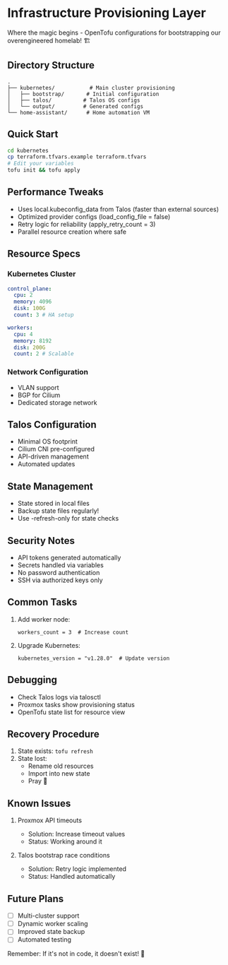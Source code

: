 # Infrastructure Provisioning Layer

Where the magic begins - OpenTofu configurations for bootstrapping our overengineered homelab! 🏗️

## Directory Structure

```
.
├── kubernetes/           # Main cluster provisioning
│   ├── bootstrap/       # Initial configuration
│   ├── talos/          # Talos OS configs
│   └── output/         # Generated configs
└── home-assistant/      # Home automation VM
```

## Quick Start

```bash
cd kubernetes
cp terraform.tfvars.example terraform.tfvars
# Edit your variables
tofu init && tofu apply
```

## Performance Tweaks

- Uses local.kubeconfig_data from Talos (faster than external sources)
- Optimized provider configs (load_config_file = false)
- Retry logic for reliability (apply_retry_count = 3)
- Parallel resource creation where safe

## Resource Specs

### Kubernetes Cluster

```yaml
control_plane:
  cpu: 2
  memory: 4096
  disk: 100G
  count: 3 # HA setup

workers:
  cpu: 4
  memory: 8192
  disk: 200G
  count: 2 # Scalable
```

### Network Configuration

- VLAN support
- BGP for Cilium
- Dedicated storage network

## Talos Configuration

- Minimal OS footprint
- Cilium CNI pre-configured
- API-driven management
- Automated updates

## State Management

- State stored in local files
- Backup state files regularly!
- Use -refresh-only for state checks

## Security Notes

- API tokens generated automatically
- Secrets handled via variables
- No password authentication
- SSH via authorized keys only

## Common Tasks

1. Add worker node:

   ```hcl
   workers_count = 3  # Increase count
   ```

2. Upgrade Kubernetes:
   ```hcl
   kubernetes_version = "v1.28.0"  # Update version
   ```

## Debugging

- Check Talos logs via talosctl
- Proxmox tasks show provisioning status
- OpenTofu state list for resource view

## Recovery Procedure

1. State exists: `tofu refresh`
2. State lost:
   - Rename old resources
   - Import into new state
   - Pray 🙏

## Known Issues

1. Proxmox API timeouts

   - Solution: Increase timeout values
   - Status: Working around it

2. Talos bootstrap race conditions
   - Solution: Retry logic implemented
   - Status: Handled automatically

## Future Plans

- [ ] Multi-cluster support
- [ ] Dynamic worker scaling
- [ ] Improved state backup
- [ ] Automated testing

Remember: If it's not in code, it doesn't exist! 🤖
